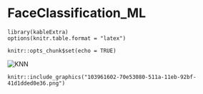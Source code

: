 # FaceClassification_ML

```{r,include=FALSE}
library(kableExtra)
options(knitr.table.format = "latex")
```

```{r include=FALSE}
knitr::opts_chunk$set(echo = TRUE)
```
![KNN](https://user-images.githubusercontent.com/43753085/103961602-70e53080-511a-11eb-92bf-41d1dded0e36.png)


```{r fig7, echo=FALSE, fig.cap="Reconstruction of face images in database using different number of eigenfaces.", out.width = '100%'}
knitr::include_graphics("103961602-70e53080-511a-11eb-92bf-41d1dded0e36.png")
```

